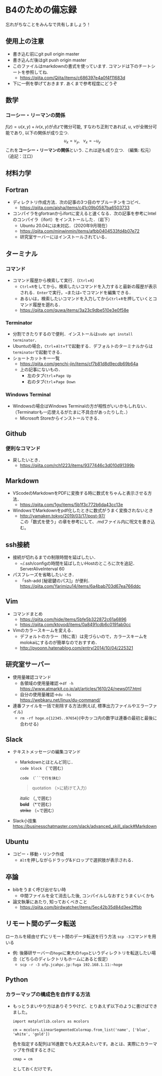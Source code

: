 # B4のための備忘録
忘れがちなことをみんなで共有しましょう！

## 使用上の注意
* 書き込む前にgit pull origin master
* 書き込んだ後はgit push origin master
* このファイルはmarkdownの書式を使っています. コマンドは下のチートシートを参照してね. 
    * https://qiita.com/Qiita/items/c686397e4a0f4f11683d
* 下に一例を挙げておきます. あくまで参考程度にどうぞ
## 数学
### コーシー・リーマンの関係
$f(z) = u(x, y) + iv(x, y)$が点$z$で微分可能, すなわち正則であれば, $u, ~v$が全微分可能であり, 以下の関係が成り立つ.
$$u_{x} = v_{y},~~~v_{x} = -u_{y}$$
これを**コーシー・リーマンの関係**という. これは逆も成り立つ. （編集: 松元）（追記：江口）

## 材料力学

## Fortran
* ディレクトリ作成方法．次の記事の3つ目のサブルーチンをコピペ．
    * https://qiita.com/aisha/items/c41c09b0587ba6503733
* コンパイラをgfortranからifortに変えると速くなる．次の記事を参考にIntelのコンパイラ（ifort）をインストールした．（岩下）
    * Ubuntu 20.04には未対応．（2020年9月現在）
    * https://qiita.com/minwinmin/items/afbb0404533fd4b07e72 
    * 研究室サーバーにはインストールされている．

## ターミナル
### コマンド
* コマンド履歴から検索して実行．（`Ctrl`+`R`）
    * `Ctrl`+`R`をしてから，検索したいコマンドを入力すると最新の履歴が表示される．`Enter`で実行，`→`または`←`でコマンドを編集できる．
    * あるいは，検索したいコマンドを入力してから`Ctrl`+`R`を押していくとコマンド履歴を遡れる．
    * https://qiita.com/quwa/items/3a23c9dbe510e3e0f58e
### Terminator
* 分割できたりするので便利．インストールは`sudo apt install terminator`．
* Ubuntuの場合，`Ctrl`+`Alt`+`T`で起動する．デフォルトのターミナルからは`terminator`で起動できる．
* ショートカットキー一覧
    * https://qiita.com/genchi-jin/items/cf7b81d8d9ecdb69b64a
    * 上の記事にないもの．
        * 左のタブ`Ctrl`+`Page Up`
        * 右のタブ`Ctrl`+`Page Down`
### Windows Terminal
* Windowsの場合はWindows Terminalの方が相性がいいかもしれない．（Terminatorも一応使えるがたまに不具合があったりした．）
    * Microsoft Storeからインストールできる．

## Github
### 便利なコマンド
* 戻したいとき．
    * https://qiita.com/rch1223/items/9377446c3d010d91399b

## Markdown
* VScodeのMarkdownをPDFに変換する時に数式をちゃんと表示させる方法．
    * https://qiita.com/1gy/items/5b1f3c772b6da43cc13e
* WindowsでMarkdownをpdf化したときに数式がうまく変換されないとき
    * http://yamaken.tokyo/2019/03/17/post-97/  
    この「数式を使う」の章を参考にして、.mdファイル内に呪文を書き込む。

## ssh接続
* 接続が切れるまでの制限時間を延ばしたい．
    * ~/.ssh/configの時間を延ばしたいHostのところに次を追記．<br>ServerAliveInterval 60
* パスフレーズを省略したいとき．
    * 「ssh-add [秘密鍵のパス]」が便利．
        https://qiita.com/Yarimizu14/items/6a4bab703d67ea766ddc

## Vim
* コマンドまとめ
    * https://qiita.com/hide/items/5bfe5b322872c61a6896
    * https://qiita.com/ktoyod/items/0a8491cdb6c0191ab0cc
* Vimのカラースキームを変える．
    * デフォルトのカラー（特に青）は見づらいので，カラースキームをmolokaiにするのが簡単なのでおすすめ．
    * http://pyoonn.hatenablog.com/entry/2014/10/04/225321
## 研究室サーバー
* 使用量確認コマンド
    * 各領域の使用量確認→`df -h`  
        https://www.atmarkit.co.jp/ait/articles/1610/24/news017.html
    * 自分の使用量確認→`du -hs`  
        https://webkaru.net/linux/du-command/
* 連番ファイルを一括で削除する方法(例えば, 標準出力ファイルやエラーファイル)
    * `rm -rf hoge.o{12345..97654}`(中カッコ内の数字は連番の最初と最後に合わせる)

## Slack
* テキストメッセージの編集コマンド
    * Markdownとほとんど同じ．<br>
        `code block` （`で囲む）
        
        ```
        code （```で行を挟む）
        ```
        >quotation （>に続けて入力）
        
        _italic_ （_で囲む）  
        **bold** （*で囲む）  
        ~~strike~~ （~で囲む）  
* Slack小技集  
        https://businesschatmaster.com/slack/advanced_skill_slack#Markdown

## Ubuntu
* コピー・移動・リンク作成
    * `Alt`を押しながらドラッグ&ドロップで選択肢が表示される．

## 卒論
* bibをうまく呼び出せない時
    * 中間ファイルを全て消去した後, コンパイルしなおすとうまくいくかも
* 論文執筆にあたり, 知っておくべきこと
    * https://qiita.com/birdwatcher/items/5ec42b35d84d3ee2ffbb

## リモート間のデータ転送
ローカルを経由せずにリモート間のデータ転送を行う方法
`scp -3`コマンドを用いる

* 例: 後藤研サーバーの`hoge`に東大の`fuga`というディレクトリを転送したい場合（どちらのディレクトリもホームにあると仮定）
    * `scp -r -3 ofp.jcahpc.jp:fuga 192.168.1.11:~hoge`



## Python

### カラーマップの構成色を自作する方法

- もっとうまいやり方はありそうやけど、とりあえず以下のように書けばできました。<br/>

  ```
  import matplotlib.colors as mcolors
  
  cm = mcolors.LinearSegmentedColormap.from_list('name', ['blue', 'white', 'gold'])
  ```

  色を指定する配列は16進数でも大丈夫みたいです。あとは、実際にカラーマップを作成するときに<br/>

  ```
  cmap = cm
  ```

  としておくだけです。

